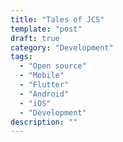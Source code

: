 ```yaml
---
title: "Tales of JCS"
template: "post"
draft: true
category: "Development"
tags:
  - "Open source"
  - "Mobile"
  - "Flutter"
  - "Android"
  - "iOS"
  - "Development"
description: ""
---
```

